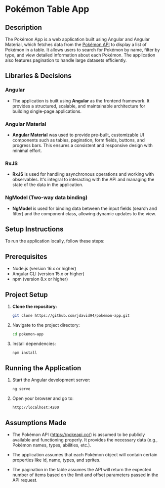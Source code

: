 # Pokémon Table App

## Description
The Pokémon App is a web application built using Angular and Angular Material, which fetches data from the [Pokémon API](https://pokeapi.co/) to display a list of Pokémon in a table. It allows users to search for Pokémon by name, filter by type, and view detailed information about each Pokémon. The application also features pagination to handle large datasets efficiently.

## Libraries & Decisions

### Angular
- The application is built using **Angular** as the frontend framework. It provides a structured, scalable, and maintainable architecture for building single-page applications.
  
### Angular Material
- **Angular Material** was used to provide pre-built, customizable UI components such as tables, pagination, form fields, buttons, and progress bars. This ensures a consistent and responsive design with minimal effort.

### RxJS
- **RxJS** is used for handling asynchronous operations and working with observables. It's integral to interacting with the API and managing the state of the data in the application.

### NgModel (Two-way data binding)
- **NgModel** is used for binding data between the input fields (search and filter) and the component class, allowing dynamic updates to the view.

## Setup Instructions

To run the application locally, follow these steps:

## Prerequisites
- Node.js (version 16.x or higher)
- Angular CLI (version 15.x or higher)
- npm (version 8.x or higher)

## Project Setup

1. **Clone the repository:**
   ```bash
   git clone https://github.com/jdavid94/pokemon-app.git

2. Navigate to the project directory:
    ```bash
    cd pokemon-app
    ```
3. Install dependencies:
    ```bash
    npm install

## Running the Application
1. Start the Angular development server:
    ```bash
    ng serve
    ```
2. Open your browser and go to:
    ```
    http://localhost:4200

## Assumptions Made
- The Pokémon API (https://pokeapi.co/) is assumed to be publicly available and functioning properly. It provides the necessary data (e.g.,  Pokémon names, types, abilities, etc.).

- The application assumes that each Pokémon object will contain certain properties like id, name, types, and sprites.

- The pagination in the table assumes the API will return the expected number of items based on the limit and offset parameters passed in the API request.
